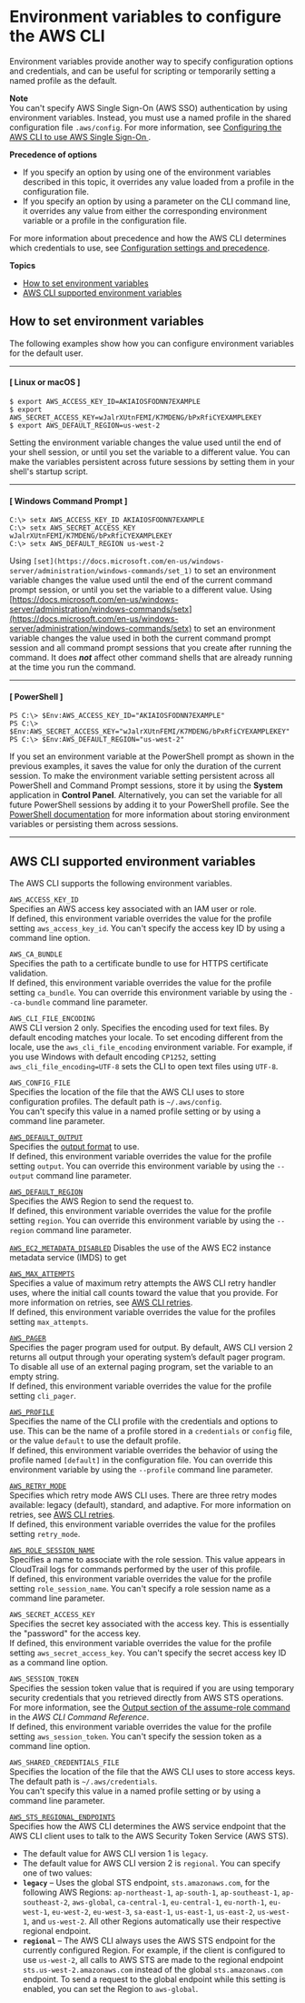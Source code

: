 # Environment variables to configure the AWS CLI<a name="cli-configure-envvars"></a>

Environment variables provide another way to specify configuration options and credentials, and can be useful for scripting or temporarily setting a named profile as the default\.

**Note**  
You can't specify AWS Single Sign\-On \(AWS SSO\) authentication by using environment variables\. Instead, you must use a named profile in the shared configuration file `.aws/config`\. For more information, see [Configuring the AWS CLI to use AWS Single Sign\-On ](cli-configure-sso.md)\. 

**Precedence of options**
+ If you specify an option by using one of the environment variables described in this topic, it overrides any value loaded from a profile in the configuration file\. 
+ If you specify an option by using a parameter on the CLI command line, it overrides any value from either the corresponding environment variable or a profile in the configuration file\.

For more information about precedence and how the AWS CLI determines which credentials to use, see [Configuration settings and precedence](cli-configure-quickstart.md#cli-configure-quickstart-precedence)\.

**Topics**
+ [How to set environment variables](#envvars-set)
+ [AWS CLI supported environment variables](#envvars-list)

## How to set environment variables<a name="envvars-set"></a>

The following examples show how you can configure environment variables for the default user\.

------
#### [ Linux or macOS ]

```
$ export AWS_ACCESS_KEY_ID=AKIAIOSFODNN7EXAMPLE
$ export AWS_SECRET_ACCESS_KEY=wJalrXUtnFEMI/K7MDENG/bPxRfiCYEXAMPLEKEY
$ export AWS_DEFAULT_REGION=us-west-2
```

Setting the environment variable changes the value used until the end of your shell session, or until you set the variable to a different value\. You can make the variables persistent across future sessions by setting them in your shell's startup script\.

------
#### [ Windows Command Prompt ]

```
C:\> setx AWS_ACCESS_KEY_ID AKIAIOSFODNN7EXAMPLE
C:\> setx AWS_SECRET_ACCESS_KEY wJalrXUtnFEMI/K7MDENG/bPxRfiCYEXAMPLEKEY
C:\> setx AWS_DEFAULT_REGION us-west-2
```

Using `[set](https://docs.microsoft.com/en-us/windows-server/administration/windows-commands/set_1)` to set an environment variable changes the value used until the end of the current command prompt session, or until you set the variable to a different value\. Using [https://docs.microsoft.com/en-us/windows-server/administration/windows-commands/setx](https://docs.microsoft.com/en-us/windows-server/administration/windows-commands/setx) to set an environment variable changes the value used in both the current command prompt session and all command prompt sessions that you create after running the command\. It does ***not*** affect other command shells that are already running at the time you run the command\.

------
#### [ PowerShell ]

```
PS C:\> $Env:AWS_ACCESS_KEY_ID="AKIAIOSFODNN7EXAMPLE"
PS C:\> $Env:AWS_SECRET_ACCESS_KEY="wJalrXUtnFEMI/K7MDENG/bPxRfiCYEXAMPLEKEY"
PS C:\> $Env:AWS_DEFAULT_REGION="us-west-2"
```

If you set an environment variable at the PowerShell prompt as shown in the previous examples, it saves the value for only the duration of the current session\. To make the environment variable setting persistent across all PowerShell and Command Prompt sessions, store it by using the **System** application in **Control Panel**\. Alternatively, you can set the variable for all future PowerShell sessions by adding it to your PowerShell profile\. See the [PowerShell documentation](https://docs.microsoft.com/powershell/module/microsoft.powershell.core/about/about_environment_variables) for more information about storing environment variables or persisting them across sessions\.

------

## AWS CLI supported environment variables<a name="envvars-list"></a>

The AWS CLI supports the following environment variables\.

`AWS_ACCESS_KEY_ID`  
Specifies an AWS access key associated with an IAM user or role\.  
If defined, this environment variable overrides the value for the profile setting `aws_access_key_id`\. You can't specify the access key ID by using a command line option\.

`AWS_CA_BUNDLE`  
Specifies the path to a certificate bundle to use for HTTPS certificate validation\.  
If defined, this environment variable overrides the value for the profile setting `ca_bundle`\. You can override this environment variable by using the `--ca-bundle` command line parameter\.

`AWS_CLI_FILE_ENCODING`  
AWS CLI version 2 only\. Specifies the encoding used for text files\. By default encoding matches your locale\. To set encoding different from the locale, use the `aws_cli_file_encoding` environment variable\. For example, if you use Windows with default encoding `CP1252`, setting `aws_cli_file_encoding=UTF-8` sets the CLI to open text files using `UTF-8`\.

`AWS_CONFIG_FILE`  
Specifies the location of the file that the AWS CLI uses to store configuration profiles\. The default path is `~/.aws/config`\.  
You can't specify this value in a named profile setting or by using a command line parameter\.

[`AWS_DEFAULT_OUTPUT`](cli-configure-quickstart.md#cli-configure-quickstart-format)  
Specifies the [output format](cli-usage-output.md) to use\.  
If defined, this environment variable overrides the value for the profile setting `output`\. You can override this environment variable by using the `--output` command line parameter\.

[`AWS_DEFAULT_REGION`](cli-configure-quickstart.md#cli-configure-quickstart-region)  
Specifies the AWS Region to send the request to\.  
If defined, this environment variable overrides the value for the profile setting `region`\. You can override this environment variable by using the `--region` command line parameter\.

[`AWS_EC2_METADATA_DISABLED`](cli-configure-quickstart.md#cli-configure-quickstart-ec2-metadata-disabled)
Disables the use of the AWS EC2 instance metadata service (IMDS) to get 

[`AWS_MAX_ATTEMPTS`](cli-configure-files.md#cli-config-max_attempts)  
Specifies a value of maximum retry attempts the AWS CLI retry handler uses, where the initial call counts toward the value that you provide\. For more information on retries, see [AWS CLI retries](cli-configure-retries.md)\.  
If defined, this environment variable overrides the value for the profiles setting `max_attempts`\.

[`AWS_PAGER`](cli-configure-files.md#cli-config-cli_pager)  
Specifies the pager program used for output\. By default, AWS CLI version 2 returns all output through your operating system’s default pager program\.  
To disable all use of an external paging program, set the variable to an empty string\.   
If defined, this environment variable overrides the value for the profile setting `cli_pager`\.

[`AWS_PROFILE`](cli-configure-profiles.md)  
Specifies the name of the CLI profile with the credentials and options to use\. This can be the name of a profile stored in a `credentials` or `config` file, or the value `default` to use the default profile\.   
If defined, this environment variable overrides the behavior of using the profile named `[default]` in the configuration file\. You can override this environment variable by using the `--profile` command line parameter\.

[`AWS_RETRY_MODE`](cli-configure-files.md#cli-config-retry_mode)  
Specifies which retry mode AWS CLI uses\. There are three retry modes available: legacy \(default\), standard, and adaptive\. For more information on retries, see [AWS CLI retries](cli-configure-retries.md)\.  
If defined, this environment variable overrides the value for the profiles setting `retry_mode`\.

[`AWS_ROLE_SESSION_NAME`](cli-configure-role.md#cli-configure-role-session-name)  
Specifies a name to associate with the role session\. This value appears in CloudTrail logs for commands performed by the user of this profile\.  
If defined, this environment variable overrides the value for the profile setting `role_session_name`\. You can't specify a role session name as a command line parameter\.

`AWS_SECRET_ACCESS_KEY`  
Specifies the secret key associated with the access key\. This is essentially the "password" for the access key\.  
If defined, this environment variable overrides the value for the profile setting `aws_secret_access_key`\. You can't specify the secret access key ID as a command line option\.

`AWS_SESSION_TOKEN`  
Specifies the session token value that is required if you are using temporary security credentials that you retrieved directly from AWS STS operations\. For more information, see the [Output section of the assume\-role command](https://docs.aws.amazon.com/cli/latest/reference/sts/assume-role.html#output) in the *AWS CLI Command Reference*\.  
If defined, this environment variable overrides the value for the profile setting `aws_session_token`\. You can't specify the session token as a command line option\.

`AWS_SHARED_CREDENTIALS_FILE`  
Specifies the location of the file that the AWS CLI uses to store access keys\. The default path is `~/.aws/credentials`\.  
You can't specify this value in a named profile setting or by using a command line parameter\.

[`AWS_STS_REGIONAL_ENDPOINTS`](cli-configure-files.md#cli-config-sts_regional_endpoints)  
Specifies how the AWS CLI determines the AWS service endpoint that the AWS CLI client uses to talk to the AWS Security Token Service \(AWS STS\)\.   
+ The default value for AWS CLI version 1 is `legacy`\.
+ The default value for AWS CLI version 2 is `regional`\.
You can specify one of two values:  
+ **`legacy`** – Uses the global STS endpoint, `sts.amazonaws.com`, for the following AWS Regions: `ap-northeast-1`, `ap-south-1`, `ap-southeast-1`, `ap-southeast-2`, `aws-global`, `ca-central-1`, `eu-central-1`, `eu-north-1`, `eu-west-1`, `eu-west-2`, `eu-west-3`, `sa-east-1`, `us-east-1`, `us-east-2`, `us-west-1`, and `us-west-2`\. All other Regions automatically use their respective regional endpoint\.
+ **`regional`** – The AWS CLI always uses the AWS STS endpoint for the currently configured Region\. For example, if the client is configured to use `us-west-2`, all calls to AWS STS are made to the regional endpoint `sts.us-west-2.amazonaws.com` instead of the global `sts.amazonaws.com` endpoint\. To send a request to the global endpoint while this setting is enabled, you can set the Region to `aws-global`\.
